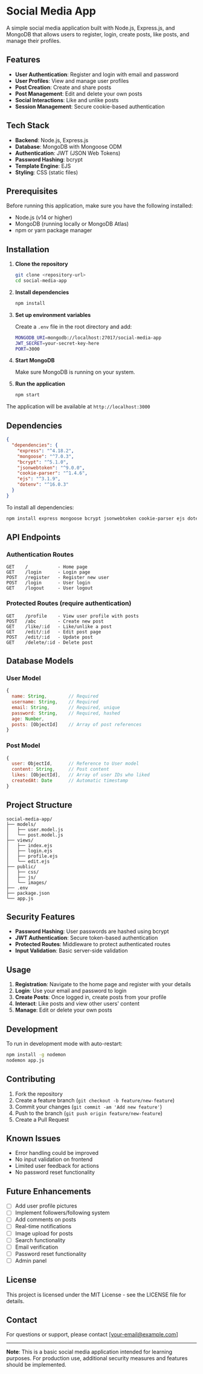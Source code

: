 # Social Media App

A simple social media application built with Node.js, Express.js, and MongoDB that allows users to register, login, create posts, like posts, and manage their profiles.

## Features

- **User Authentication**: Register and login with email and password
- **User Profiles**: View and manage user profiles
- **Post Creation**: Create and share posts
- **Post Management**: Edit and delete your own posts
- **Social Interactions**: Like and unlike posts
- **Session Management**: Secure cookie-based authentication

## Tech Stack

- **Backend**: Node.js, Express.js
- **Database**: MongoDB with Mongoose ODM
- **Authentication**: JWT (JSON Web Tokens)
- **Password Hashing**: bcrypt
- **Template Engine**: EJS
- **Styling**: CSS (static files)

## Prerequisites

Before running this application, make sure you have the following installed:

- Node.js (v14 or higher)
- MongoDB (running locally or MongoDB Atlas)
- npm or yarn package manager

## Installation

1. **Clone the repository**
   ```bash
   git clone <repository-url>
   cd social-media-app
   ```

2. **Install dependencies**
   ```bash
   npm install
   ```

3. **Set up environment variables**
   
   Create a `.env` file in the root directory and add:
   ```bash
   MONGODB_URI=mongodb://localhost:27017/social-media-app
   JWT_SECRET=your-secret-key-here
   PORT=3000
   ```

4. **Start MongoDB**
   
   Make sure MongoDB is running on your system.

5. **Run the application**
   ```bash
   npm start
   ```

The application will be available at `http://localhost:3000`

## Dependencies

```json
{
  "dependencies": {
    "express": "^4.18.2",
    "mongoose": "^7.0.3",
    "bcrypt": "^5.1.0",
    "jsonwebtoken": "^9.0.0",
    "cookie-parser": "^1.4.6",
    "ejs": "^3.1.9",
    "dotenv": "^16.0.3"
  }
}
```

To install all dependencies:
```bash
npm install express mongoose bcrypt jsonwebtoken cookie-parser ejs dotenv
```

## API Endpoints

### Authentication Routes
```
GET    /           - Home page
GET    /login      - Login page  
POST   /register   - Register new user
POST   /login      - User login
GET    /logout     - User logout
```

### Protected Routes (require authentication)
```
GET    /profile    - View user profile with posts
POST   /abc        - Create new post
GET    /like/:id   - Like/unlike a post
GET    /edit/:id   - Edit post page
POST   /edit/:id   - Update post
GET    /delete/:id - Delete post
```

## Database Models

### User Model
```javascript
{
  name: String,        // Required
  username: String,    // Required  
  email: String,       // Required, unique
  password: String,    // Required, hashed
  age: Number,
  posts: [ObjectId]    // Array of post references
}
```

### Post Model
```javascript
{
  user: ObjectId,      // Reference to User model
  content: String,     // Post content
  likes: [ObjectId],   // Array of user IDs who liked
  createdAt: Date      // Automatic timestamp
}
```

## Project Structure

```
social-media-app/
├── models/
│   ├── user.model.js
│   └── post.model.js
├── views/
│   ├── index.ejs
│   ├── login.ejs
│   ├── profile.ejs
│   └── edit.ejs
├── public/
│   ├── css/
│   ├── js/
│   └── images/
├── .env
├── package.json
└── app.js
```

## Security Features

- **Password Hashing**: User passwords are hashed using bcrypt
- **JWT Authentication**: Secure token-based authentication
- **Protected Routes**: Middleware to protect authenticated routes
- **Input Validation**: Basic server-side validation

## Usage

1. **Registration**: Navigate to the home page and register with your details
2. **Login**: Use your email and password to login
3. **Create Posts**: Once logged in, create posts from your profile
4. **Interact**: Like posts and view other users' content
5. **Manage**: Edit or delete your own posts

## Development

To run in development mode with auto-restart:

```bash
npm install -g nodemon
nodemon app.js
```

## Contributing

1. Fork the repository
2. Create a feature branch (`git checkout -b feature/new-feature`)
3. Commit your changes (`git commit -am 'Add new feature'`)
4. Push to the branch (`git push origin feature/new-feature`)
5. Create a Pull Request

## Known Issues

- Error handling could be improved
- No input validation on frontend
- Limited user feedback for actions
- No password reset functionality

## Future Enhancements

- [ ] Add user profile pictures
- [ ] Implement followers/following system
- [ ] Add comments on posts
- [ ] Real-time notifications
- [ ] Image upload for posts
- [ ] Search functionality
- [ ] Email verification
- [ ] Password reset functionality
- [ ] Admin panel

## License

This project is licensed under the MIT License - see the LICENSE file for details.

## Contact

For questions or support, please contact [your-email@example.com]

---

**Note**: This is a basic social media application intended for learning purposes. For production use, additional security measures and features should be implemented.